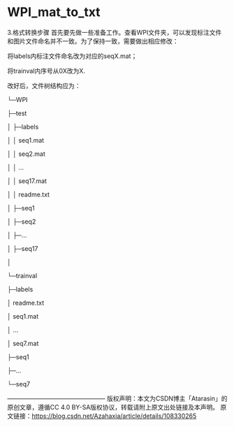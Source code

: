 # WPI_mat_to_txt
3.格式转换步骤
首先要先做一些准备工作。查看WPI文件夹，可以发现标注文件和图片文件命名并不一致。为了保持一致，需要做出相应修改：

将labels内标注文件命名改为对应的seqX.mat；

将trainval内序号从0X改为X.

改好后，文件树结构应为：

└─WPI

├─test    

│ ├─labels

│ │ seq1.mat

│ │ seq2.mat

│ │ …

│ │ seq17.mat

│ │ readme.txt

│ ├─seq1

│ ├─seq2

│ ├─…

│ ├─seq17

│

└─trainval

├─labels

│ readme.txt

│ seq1.mat

│ …

│ seq7.mat

├─seq1

├─…

└─seq7

————————————————
版权声明：本文为CSDN博主「Atarasin」的原创文章，遵循CC 4.0 BY-SA版权协议，转载请附上原文出处链接及本声明。
原文链接：https://blog.csdn.net/Azahaxia/article/details/108330265
